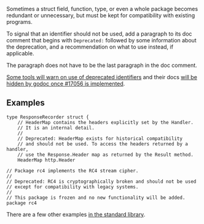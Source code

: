 Sometimes a struct field, function, type, or even a whole package becomes
redundant or unnecessary, but must be kept for compatibility with existing
programs.

To signal that an identifier should not be used, add a paragraph to its doc
comment that begins with `Deprecated:` followed by some information about the
deprecation, and a recommendation on what to use instead, if applicable.

The paragraph does not have to be the last paragraph in the doc comment.

[Some tools will warn on use of deprecated identifiers](https://staticcheck.io/docs/checks#SA1019)
and their docs [will be hidden by godoc once #17056 is implemented](https://golang.org/issue/17056).

## Examples

```
type ResponseRecorder struct {
	// HeaderMap contains the headers explicitly set by the Handler.
	// It is an internal detail.
	//
	// Deprecated: HeaderMap exists for historical compatibility
	// and should not be used. To access the headers returned by a handler,
	// use the Response.Header map as returned by the Result method.
	HeaderMap http.Header
```

```
// Package rc4 implements the RC4 stream cipher.
//
// Deprecated: RC4 is cryptographically broken and should not be used
// except for compatibility with legacy systems.
//
// This package is frozen and no new functionality will be added.
package rc4
```

There are a few other examples [in the standard library](https://golang.org/search?q=deprecated).